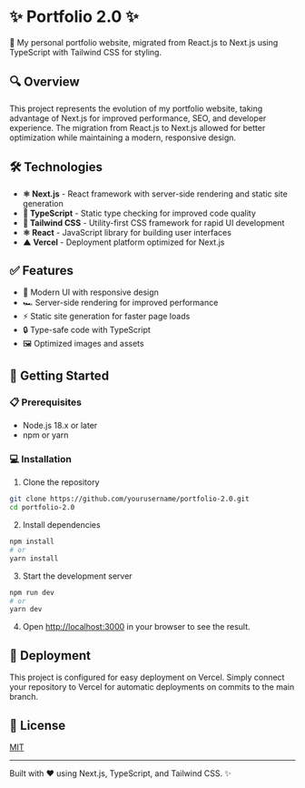 # ✨ Portfolio 2.0 ✨

🚀 My personal portfolio website, migrated from React.js to Next.js using TypeScript with Tailwind CSS for styling.

## 🔍 Overview

This project represents the evolution of my portfolio website, taking advantage of Next.js for improved performance, SEO, and developer experience. The migration from React.js to Next.js allowed for better optimization while maintaining a modern, responsive design.

## 🛠️ Technologies

- **⚛️ Next.js** - React framework with server-side rendering and static site generation
- **🔷 TypeScript** - Static type checking for improved code quality
- **💨 Tailwind CSS** - Utility-first CSS framework for rapid UI development
- **⚛️ React** - JavaScript library for building user interfaces
- **▲ Vercel** - Deployment platform optimized for Next.js

## ✅ Features

- 🎨 Modern UI with responsive design
- 🏎️ Server-side rendering for improved performance
- ⚡ Static site generation for faster page loads
- 🔒 Type-safe code with TypeScript
- 🖼️ Optimized images and assets

## 🚀 Getting Started

### 📋 Prerequisites

- Node.js 18.x or later
- npm or yarn

### 💻 Installation

1. Clone the repository
```bash
git clone https://github.com/yourusername/portfolio-2.0.git
cd portfolio-2.0
```

2. Install dependencies
```bash
npm install
# or
yarn install
```

3. Start the development server
```bash
npm run dev
# or
yarn dev
```

4. Open [http://localhost:3000](http://localhost:3000) in your browser to see the result.

## 🚢 Deployment

This project is configured for easy deployment on Vercel. Simply connect your repository to Vercel for automatic deployments on commits to the main branch.

## 📜 License

[MIT](LICENSE)

---

Built with ❤️ using Next.js, TypeScript, and Tailwind CSS. ✨
